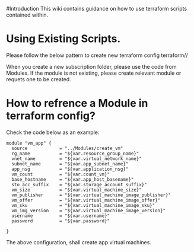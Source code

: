 #Introduction
This wiki contains guidance on how to use terraform scripts contained within.

# Using Existing Scripts.
Please follow the below pattern to create new terraform config
terraform/<subscription>/<terraform configuration files>

When you create a new subscription folder, please use the code from Modules. If the module is not existing, please create relevant module or requets one to be created.

# How to refrence a Module in terraform config?
Check the code below as an example:
```
module "vm_app" {
  source            = "../Modules/create_vm"
  rg_name           = "${var.resource_group_name}"
  vnet_name         = "${var.virtual_network_name}"
  subnet_name       = "${var.app_subnet_name}"
  app_nsg           = "${var.application_nsg}"
  vm_count          = "${var.count_vm}"
  base_hostname     = "${var.app_host_basename}"
  sto_acc_suffix    = "${var.storage_account_suffix}"
  vm_size           = "${var.virtual_machine_size}"
  vm_publisher      = "${var.virtual_machine_image_publisher}"
  vm_offer          = "${var.virtual_machine_image_offer}"
  vm_sku            = "${var.virtual_machine_image_sku}"
  vm_img_version    = "${var.virtual_machine_image_version}"
  username          = "${var.username}"
  password          = "${var.password}"

}
```
The above configuration, shall create app virtual machines.


